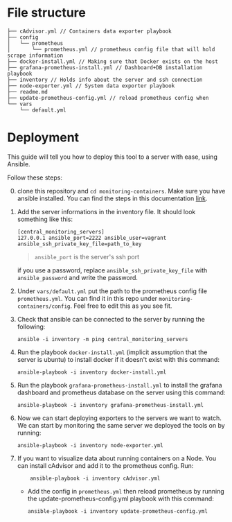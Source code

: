 # File structure
```
├── cAdvisor.yml // Containers data exporter playbook
├── config
│   └── prometheus
│       └── prometheus.yml // prometheus config file that will hold scrape information
├── docker-install.yml // Making sure that Docker exists on the host
├── grafana-prometheus-install.yml // Dashboard+DB installation playbook
├── inventory // Holds info about the server and ssh connection
├── node-exporter.yml // System data exporter playbook
├── readme.md
├── update-prometheus-config.yml // reload prometheus config when
└── vars
    └── default.yml 
```
# Deployment
This guide will tell you how to deploy this tool to a server with ease, using Ansible.

Follow these steps:

0. clone this repository and `cd monitoring-containers`. Make sure you have ansible installed. You can find the steps in this documentation [link](https://docs.ansible.com/ansible/latest/installation_guide/intro_installation.html#installing-ansible-on-ubuntu).

1. Add the server informations in the inventory file. It should look something like this: 
    ```
    [central_monitoring_servers]
    127.0.0.1 ansible_port=2222 ansible_user=vagrant ansible_ssh_private_key_file=path_to_key
    ```
    > `ansible_port` is the server's ssh port

    if you use a password, replace `ansible_ssh_private_key_file` with `ansible_password` and write the password.

2. Under `vars/default.yml` put the path to the prometheus config file `prometheus.yml`. You can find it in this repo under `monitoring-containers/config`. Feel free to edit this as you see fit.

3.  Check that ansible can be connected to the server by running the following:
    ```
    ansible -i inventory -m ping central_monitoring_servers
    ```
4.  Run the playbook `docker-install.yml` (implicit assumption that the server is ubuntu) to install docker if it doesn't exist with this command:
    ```
    ansible-playbook -i inventory docker-install.yml
    ```
5. Run the playbook `grafana-prometheus-install.yml` to install the grafana dashboard and prometheus database on the server using this command:
    ```
    ansible-playbook -i inventory grafana-prometheus-install.yml

    ```
6. Now we can start deploying exporters to the servers we want to watch. We can start by monitoring the same server we deployed the tools on by running:
    ```
    ansible-playbook -i inventory node-exporter.yml
    ```
7. If you want to visualize data about running containers on a Node. You can install cAdvisor and add it to the prometheus config. Run:
    ```
        ansible-playbook -i inventory cAdvisor.yml
    ```
    * Add the config in `prometheus.yml`  then reload prometheus by running the update-prometheus-config.yml playbook with this command:
        ```
        ansible-playbook -i inventory update-prometheus-config.yml
        ```